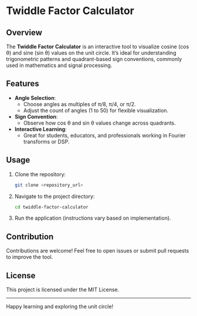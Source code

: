 # Twiddle Factor Calculator

## Overview
The **Twiddle Factor Calculator** is an interactive tool to visualize cosine (cos θ) and sine (sin θ) values on the unit circle. It’s ideal for understanding trigonometric patterns and quadrant-based sign conventions, commonly used in mathematics and signal processing.

## Features
- **Angle Selection**:
  - Choose angles as multiples of π/8, π/4, or π/2.
  - Adjust the count of angles (1 to 50) for flexible visualization.
- **Sign Convention**:
  - Observe how cos θ and sin θ values change across quadrants.
- **Interactive Learning**:
  - Great for students, educators, and professionals working in Fourier transforms or DSP.

## Usage
1. Clone the repository:
   ```bash
   git clone <repository_url>
   ```
2. Navigate to the project directory:
   ```bash
   cd twiddle-factor-calculator
   ```
3. Run the application (instructions vary based on implementation).

## Contribution
Contributions are welcome! Feel free to open issues or submit pull requests to improve the tool.

## License
This project is licensed under the MIT License.

---
Happy learning and exploring the unit circle!


